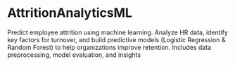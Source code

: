 # AttritionAnalyticsML
Predict employee attrition using machine learning. Analyze HR data, identify key factors for turnover, and build predictive models (Logistic Regression &amp; Random Forest) to help organizations improve retention. Includes data preprocessing, model evaluation, and insights
